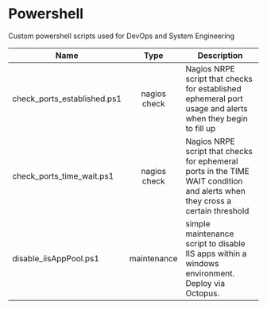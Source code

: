 # Powershell

Custom powershell scripts used for DevOps and System Engineering

| Name        | Type           | Description  |
| ------------- |:-------------:| ----- |
| check_ports_established.ps1 | nagios check | Nagios NRPE script that checks for established ephemeral port usage and alerts when they begin to fill up |
| check_ports_time_wait.ps1 | nagios check | Nagios NRPE script that checks for ephemeral ports in the TIME WAIT condition and alerts when they cross a certain threshold
| disable_iisAppPool.ps1 | maintenance | simple maintenance script to disable IIS apps within a windows environment.  Deploy via Octopus. |